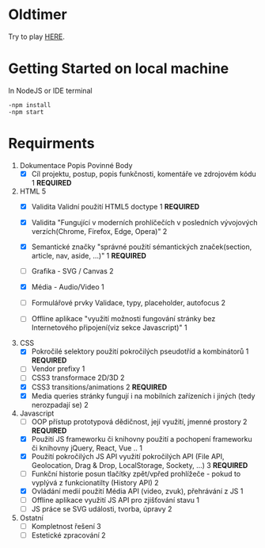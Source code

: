# Oldtimer
Try to play [HERE](https://oldtimer-kaj-semestral-work.herokuapp.com).

# Getting Started on local machine
In NodeJS or IDE terminal
```
-npm install
-npm start
```

# Requirments
1. Dokumentace	Popis		Povinné	Body
   - [x] Cíl projektu, postup, popis funkčnosti, komentáře ve zdrojovém kódu 1 **REQUIRED**

2. HTML 5
   - [x] Validita Validní použití HTML5 doctype	1 **REQUIRED**
   - [x] Validita "Fungující v moderních prohlíčečích v posledních vývojových verzích(Chrome, Firefox, Edge, Opera)" 2
   - [x] Semantické značky "správné použití sémantických značek(section, article, nav, aside, ...)" 1 **REQUIRED**
   - [ ] Grafika - SVG / Canvas	2
   - [x] Média - Audio/Video 1
   - [ ] Formulářové prvky Validace, typy, placeholder, autofocus 2
   - [ ] Offline aplikace "využití možnosti fungování stránky bez Internetového připojení(viz sekce Javascript)" 1


3. CSS
   - [x] Pokročilé selektory použití pokročilých pseudotříd a kombinátorů 1 **REQUIRED**
   - [ ] Vendor prefixy 1
   - [ ] CSS3 transformace 2D/3D	2
   - [x] CSS3 transitions/animations	2 **REQUIRED**
   - [x] Media queries stránky fungují i na mobilních zařízeních i jiných (tedy nerozpadají se)	2

4. Javascript
   - [ ] OOP přístup	prototypová dědičnost, její využití, jmenné prostory 2 **REQUIRED**
   - [x] Použití JS frameworku či knihovny	použití a pochopení frameworku či knihovny jQuery, React, Vue .. 1
   - [x] Použití pokročilých JS API	využití pokročilých API (File API, Geolocation, Drag & Drop, LocalStorage, Sockety, ...) 3 **REQUIRED**
   - [ ] Funkční historie posun tlačítky zpět/vpřed prohlížeče - pokud to vyplývá z funkcionatilty (History API) 2
   - [x] Ovládání medií	použití Média API (video, zvuk), přehrávání z JS 1
   - [ ] Offline aplikace využití JS API pro zjišťování stavu	1
   - [ ] JS práce se SVG události, tvorba, úpravy 2

5. Ostatní
   - [ ] Kompletnost řešení	3
   - [ ] Estetické zpracování 2
